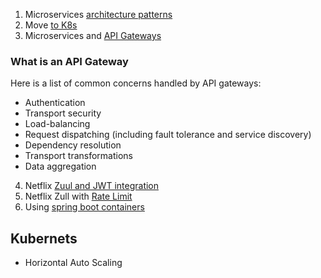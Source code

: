 1. Microservices [architecture patterns]
2. Move [to K8s]
3. Microservices and [API Gateways]

### What is an API Gateway
Here is a list of common concerns handled by API gateways:

- Authentication
- Transport security
- Load-balancing
- Request dispatching (including fault tolerance and service discovery)
- Dependency resolution
- Transport transformations
- Data aggregation

4. Netflix [Zuul and JWT integration]
5. Netflix Zull with [Rate Limit]
6. Using [spring boot containers]

## Kubernets
- Horizontal Auto Scaling 

[Auto Scaling ]:<https://www.youtube.com/watch?v=y9CYnjlWKok&t=370s>
[Rate Limit]:<https://www.baeldung.com/spring-cloud-zuul-rate-limit>
[Zuul and JWT integration]:<https://www.baeldung.com/spring-security-zuul-oauth-jwt>
[API Gateways]:<https://auth0.com/blog/an-introduction-to-microservices-part-2-API-gateway/>
[to K8s]:<https://www.appdynamics.com/blog/product/migrating-from-docker-compose-to-kubernetes/>
[architecture patterns]:<https://docs.microsoft.com/en-us/azure/architecture/patterns/>
[spring boot containers]:<https://spring.io/blog/2018/11/08/spring-boot-in-a-container>
